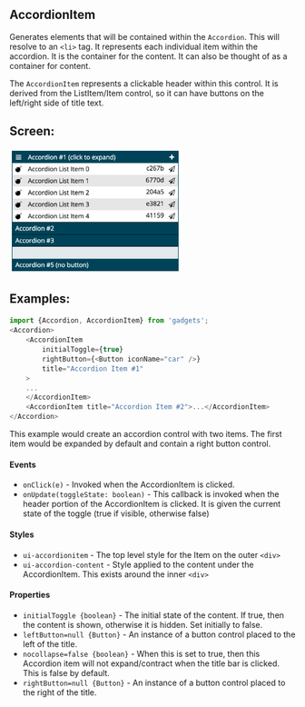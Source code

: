<a name="module_AccordionItem"></a>

## AccordionItem
Generates elements that will be contained within the `Accordion`.  This
will resolve to an `<li>` tag.  It represents each individual item
within the accordion.  It is the container for the content.  It can
also be thought of as a container for content.

The `AccordionItem` represents a clickable header within this control.
It is derived from the ListItem/Item control, so it can have
buttons on the left/right side of title text.

## Screen:
<img src="https://github.com/jmquigley/gadgets/blob/master/images/accordion.png" width="60%" />

## Examples:

```javascript
import {Accordion, AccordionItem} from 'gadgets';
<Accordion>
    <AccordionItem
        initialToggle={true}
        rightButton={<Button iconName="car" />}
        title="Accordion Item #1"
    >
    ...
    </AccordionItem>
    <AccordionItem title="Accordion Item #2">...</AccordionItem>
</Accordion>
```

This example would create an accordion control with two items.  The first
item would be expanded by default and contain a right button control.

#### Events
- `onClick(e)` - Invoked when the AccordionItem is clicked.
- `onUpdate(toggleState: boolean)` - This callback is invoked when the header
portion of the AccordionItem is clicked.  It is given the current state of
the toggle (true if visible, otherwise false)

#### Styles
- `ui-accordionitem` - The top level style for the Item on the outer `<div>`
- `ui-accordion-content` - Style applied to the content under the
AccordionItem. This exists around the inner `<div>`

#### Properties
- `initialToggle {boolean}` - The initial state of the content.  If true, then
the content is shown, otherwise it is hidden.  Set initially to false.
- `leftButton=null {Button}` - An instance of a button control placed to the
left of the title.
- `nocollapse=false {boolean}` - When this is set to true, then this
Accordion item will not expand/contract when the title bar is clicked.  This
is false by default.
- `rightButton=null {Button}` - An instance of a button control placed to
the right of the title.

